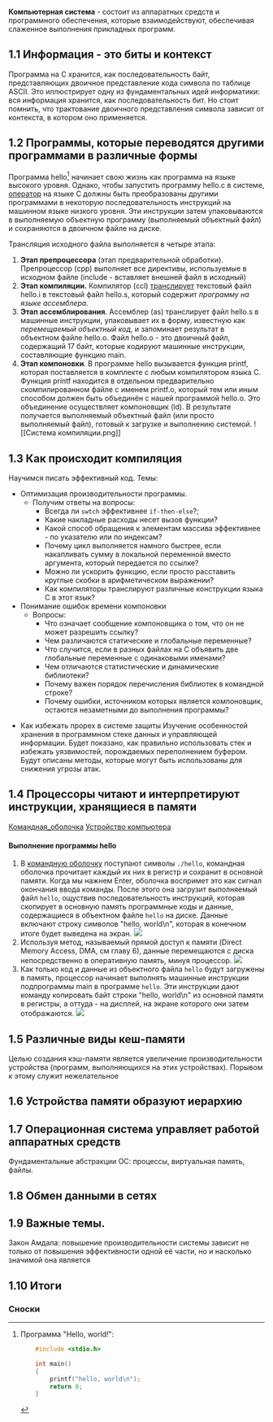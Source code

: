 
**Компьютерная система** - состоит из аппаратных средств и программного обеспечения, которые взаимодействуют, обеспечивая слаженное выполнения прикладных программ.  


## 1.1 Информация - это биты и контекст

Программа на C хранится, как последовательность байт, представляющих двоичное представление кода символа по таблице ASCII. Это иллюстрирует одну из фундаментальных идей информатики: вся информация хранится, как последовательность бит. Но стоит помнить, что трактование двоичного представления символа зависит от контекста, в котором оно применяется.  

## 1.2 Программы, которые переводятся другими программами в различные формы

Программа hello[^1] начинает свою жизнь как программа на языке высокого уровня. Однако, чтобы запустить программу hello.c в системе, [оператор](Оператор.md) на языке C должны быть преобразованы другими программами в некоторую последовательность инструкций на машинном языке низкого уровня. Эти инструкции затем упаковываются в выполняемую объектную программу (выполняемый объектный файл) и сохраняются в двоичном файле на диске. 

Трансляция исходного файла выполняется в четыре этапа:

1. **Этап препроцессора** (этап предварительной обработки). Препроцессор (cpp) выполняет все директивы, используемые в исходном файле (include - вставляет внешней файл в исходный)
2. **Этап компиляции.** Компилятор (ccl) [транслирует](Трансляция.md) текстовый файл hello.i в текстовый файл hello.s, который содержит *программу на языке ассемблера.* 
3. **Этап ассемблирования**. Ассемблер (as) транслирует файл hello.s в машинные инструкции, упаковывает их в форму, известную как *перемещаемый объектный код*, и запоминает результат в объектном файле hello.o. Файл hello.o - это двоичный файл, содержащий 17 байт, которые кодируют машинные инструкции, составляющие функцию main. 
4. **Этап компоновки**. В программе hello вызывается функция printf, которая поставляется в комплекте с любым компилятором языка C. Функция printf находится в отдельном предварительно скомпилированном файле с именем printf.o, который тем или иным способом должен быть объединён с нашей программой hello.o. Это объединение осуществляет компоновщик (ld). В результате получается выполняемый объектный файл (или просто выполняемый файл), готовый к загрузке и выполнению системой. 
![[Система компиляции.png]]

## 1.3 Как происходит компиляция

Научимся писать эффективный код.
Темы: 
- Оптимизация производительности программы. 
	- Получим ответы на вопросы: 
		- Всегда ли `swtch` эффективнее `if-then-else`?; 
		- Какие накладные расходы несет вызов функции?
		- Какой способ обращения к элементам массива эффективнее - по указателю или по индексам?
		- Почему цикл выполняется намного быстрее, если накапливать сумму в локальной переменной вместо аргумента, который передается по ссылке?
		- Можно ли ускорить функцию, если просто расставить круглые скобки в арифметическом выражении?
		- Как компиляторы транслируют различные конструкции языка C в этот язык?
- Понимание ошибок времени компоновки
	- Вопросы:
		- Что означает сообщение компоновщика о том, что он не может разрешить ссылку?
		- Чем различаются статические и глобальные переменные? 
		- Что случится, если в разных файлах на C объявить две глобальные переменные с одинаковыми именами? 
		- Чем отличаются статистические и динамические библиотеки? 
		- Почему важен порядок перечисления библиотек в командной строке? 
		- Почему ошибки, источником которых является компоновщик, остаются незаметными до выполнения программы? 
* Как избежать прорех в системе защиты
		Изучение особенностей хранения в программном стеке данных и управляющей информации. Будет показано, как правильно использовать стек и избежать уязвимостей, порождаемых переполнением буфером. Будут описаны методы, которые могут быть использованы для снижения угрозы атак.

## 1.4 Процессоры читают и интерпретируют инструкции, хранящиеся в памяти
[Командная_оболочка](Командная_оболочка.md)
[Устройство компьютера](Статьи/Компьютер)

#### Выполнение программы hello
1. В [командную оболочку](Командная_оболочка.md) поступают символы `./hello`, командная оболочка прочитает каждый их них в регистр и сохранит в основной памяти. Когда мы нажнем Enter, оболочка воспримет это как сигнал окончания ввода команды. После этого она загрузит выполняемый файл `hello`, ощуствив последовательность инструкций, которая скопирует в основную память программные коды и данные, содержащиеся в объектном файле `hello` на диске. Данные включают строку символов "hello, world\\n", которая в конечном итоге будет выведена на экран. 
![](чтение_команды_с_клавиатуры.png)
2. Используя метод, называемый прямой доступ к памяти (Direct Memory Access, DMA, см главу 6), данные перемещаются с диска непосредственно в оперативную память, минуя процессор.
![](загрузка_файла_в_основную_память.png)
3. Как только код и данные из объектного файла `hello` будут загружены в память, процессор начинает выполнять машинные инструкции подпрограммы main в программе `hello`. Эти инструкции дают команду копировать байт строки "hello, world\\n" из основной памяти в регистры, а оттуда - на дисплей, на экране которого они затем отображаются. 
![](вывод_строки_на_дисплей.png)

## 1.5 Различные виды кеш-памяти 

Целью создания кэш-памяти является увеличение производительности устройства (программ, выполняющихся на этих устройствах). Порывом к этому служит нежелательное
## 1.6 Устройства памяти образуют иерархию
## 1.7 Операционная система управляет работой аппаратных средств

Фундаментальные абстракции ОС: процессы, виртуальная память, файлы.
## 1.8 Обмен данными в сетях
## 1.9 Важные темы. 

Закон Амдала: повышение производительности системы зависит не только от повышения эффективности одной её части, но и насколько значимой она является
## 1.10 Итоги

### Сноски

[^1]:  Программа "Hello, world!":
	```c++
		#include <stdio.h> 
	
		int main() 
		{
			printf("hello, world\n"); 
			return 0;
		}

